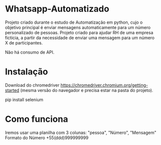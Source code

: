 # Whatsapp-Automatizado

Projeto criado durante o estudo de Automatização em python, cujo o objetivo principal é enviar mensagens automaticamente para um número personalizado de pessoas.
Projeto criado para ajudar RH de uma empresa ficticia, a partir da necessidade de enviar uma mensagem para um número X de participantes.

Não há consumo de API.

# Instalação
Download do chromedriver https://chromedriver.chromium.org/getting-started (mesma versão do navegador e precisa estar na pasta do projeto).

pip install selenium 

# Como funciona
Iremos usar uma planilha com 3 colunas: "pessoa", "Número", "Mensagem"
Formato do Número +55(ddd)999999999






